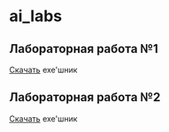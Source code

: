 # ai_labs

## Лабораторная работа №1 
[Скачать](https://github.com/dmtnikolaev/ai_labs/releases/download/lab1/ai_lab1.exe) exe'шник 

## Лабораторная работа №2
[Скачать](https://github.com/dmtnikolaev/ai_labs/releases/download/lab2/ai_lab2.exe) exe'шник
